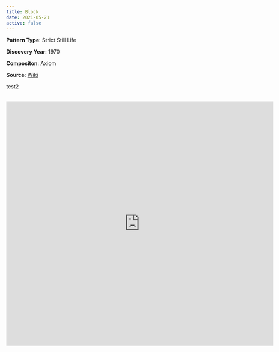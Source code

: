```yaml
---
title: Block
date: 2021-05-21
active: false
---
```



**Pattern Type**: Strict Still Life

**Discovery Year**: 1970

**Compositon**: Axiom

**Source**: [Wiki](https://www.conwaylife.com/wiki/Block)
<!--more-->


<p>
<script type="module" src="https://galapagos.netlify.app/database/block/lv-plugin.js"></script></p>
<script src="https://ajax.googleapis.com/ajax/libs/jquery/2.1.1/jquery.min.js"></script>

test2

<br>
<div id="iframe_container">
<iframe id="myiframe" width="710" height="650" src="https://galapagos.netlify.app/database/block/test.html" frameborder="0" allow="accelerometer; autoplay; encrypted-media; gyroscope; picture-in-picture" allowfullscreen=""></iframe>
</div>
<script src="https://galapagos.netlify.app/database/block/zoom.js"></script>
